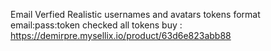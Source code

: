 
Email Verfied Realistic usernames and avatars tokens format email:pass:token
checked all tokens
buy : https://demirpre.mysellix.io/product/63d6e823abb88
